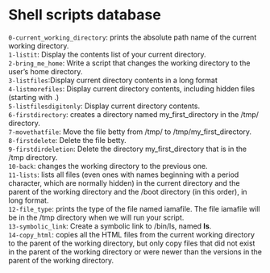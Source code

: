 # Shell scripts database
`0-current_working_directory`: prints the absolute path name of the current working directory.</br>
`1-listit`: Display the contents list of your current directory.</br>
`2-bring_me_home`: Write a script that changes the working directory to the user’s home directory.</br>
`3-listfiles`:Display current directory contents in a long format</br>
`4-listmorefiles`: Display current directory contents, including hidden files (starting with .)</br>
`5-listfilesdigitonly`: Display current directory contents.</br>
`6-firstdirectory`: creates a directory named my_first_directory in the /tmp/ directory.</br>
`7-movethatfile`: Move the file betty from /tmp/ to /tmp/my_first_directory.</br>
`8-firstdelete`: Delete the file betty.</br>
`9-firstdirdeletion`: Delete the directory my_first_directory that is in the /tmp directory.</br>
`10-back`: changes the working directory to the previous one.</br>
`11-lists`: lists all files (even ones with names beginning with a period character, which are normally hidden) in the current directory and the parent of the working directory and the /boot directory (in this order), in long format.</br>
`12-file_type`: prints the type of the file named iamafile. The file iamafile will be in the /tmp directory when we will run your script.</br>
`13-symbolic_link`: Create a symbolic link to /bin/ls, named __ls__.</br>
`14-copy_html`: copies all the HTML files from the current working directory to the parent of the working directory, but only copy files that did not exist in the parent of the working directory or were newer than the versions in the parent of the working directory.
